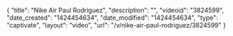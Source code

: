 {
    "title": "Nike Air Paul Rodriguez",
    "description": "",
    "videoid": "3824599",
    "date_created": "1424454634",
    "date_modified": "1424454634",
    "type": "captivate",
    "layout": "video",
    "url": "\/v\/nike-air-paul-rodriguez\/3824599"
}
